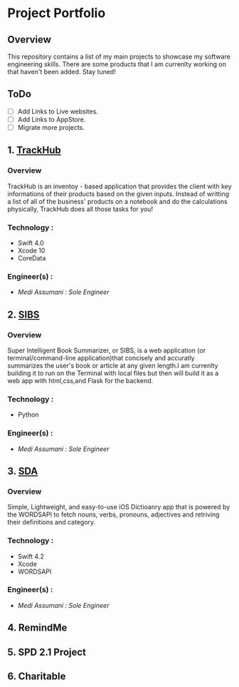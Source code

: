 # Project Portfolio

## Overview
This repository contains a list of my main projects to showcase my software engineering skills. There are some products that  I am currenlty working on that haven't been added. Stay tuned! 

## ToDo
- [ ] Add Links to Live websites.
- [ ] Add Links to AppStore.
- [ ] Migrate more projects.

## 1. <a href = "https://github.com/MediBoss/TrackHub" >TrackHub </a> 

### Overview
TrackHub is an inventoy - based application that provides the client with key informations of their products based on the given inputs. Instead of writting a list of all of the business' products on a notebook and do the calculations physically, TrackHub does all those tasks for you!

### Technology : 

* Swift 4.0
* Xcode 10
* CoreData

### Engineer(s) :

* <i>Medi Assumani : Sole Engineer</i>

## 2. <a href = "https://github.com/MediBoss/SIBS" >SIBS</a> 

### Overview
Super Intelligent Book Summarizer, or SIBS, is a web application (or terminal/command-line application)that concisely and accuratly summarizes the user's book or article at any given length.I am currenlty building it to run on the Terminal with local files but then will build it as a web app with html,css,and Flask for the backend.

### Technology : 

* Python

### Engineer(s) :

* <i>Medi Assumani : Sole Engineer</i>

## 3. <a href = "https://github.com/MediBoss/SDA" >SDA</a> 

### Overview
Simple, Lightweight, and easy-to-use iOS Dictioanry app that is powered by the WORDSAPI to fetch nouns, verbs, pronouns, adjectives and retriving their definitions and category.

### Technology : 
* Swift 4.2 
* Xcode
* WORDSAPI

### Engineer(s) :

* <i>Medi Assumani : Sole Engineer</i>


## 4. RemindMe

## 5. SPD 2.1 Project

## 6. Charitable

